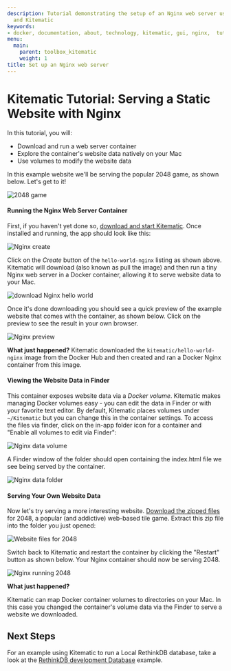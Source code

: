 ```yaml
---
description: Tutorial demonstrating the setup of an Nginx web server using Docker
  and Kitematic
keywords:
- docker, documentation, about, technology, kitematic, gui, nginx,  tutorial
menu:
  main:
    parent: toolbox_kitematic
    weight: 1
title: Set up an Nginx web server
---
```


# Kitematic Tutorial: Serving a Static Website with Nginx

In this tutorial, you will:

- Download and run a web server container
- Explore the container's website data natively on your Mac
- Use volumes to modify the website data

In this example website we'll be serving the popular 2048 game, as shown below.
Let's get to it!

![2048 game](images/nginx-2048.png)

#### Running the Nginx Web Server Container

First, if you haven't yet done so, [download and start
Kitematic](index.md). Once installed and running, the app should look like this:

![Nginx create](images/nginx-create.png)

Click on the _Create_ button of the `hello-world-nginx` listing as shown above.
Kitematic will download (also known as pull the image) and then run a tiny Nginx web server
in a Docker container, allowing it to serve website data to your Mac.

![download Nginx hello world](images/nginx-hello-world.png)

Once it's done downloading you should see a quick preview of the example website
that comes with the container, as shown below. Click on the preview to see the
result in your own browser.

![Nginx preview](images/nginx-preview.png)

**What just happened?** Kitematic downloaded the `kitematic/hello-world-nginx`
image from the Docker Hub and then created and ran a Docker Nginx container from
this image.

#### Viewing the Website Data in Finder

This container exposes website data via a _Docker volume_. Kitematic makes
managing Docker volumes easy - you can edit the data in Finder or with your
favorite text editor. By default, Kitematic places volumes under `~/Kitematic`
but you can change this in the container settings. To access the files via
finder, click on the in-app folder icon for a container and "Enable all volumes
to edit via Finder":

![Nginx data volume](images/nginx-data-volume.png)

A Finder window of the folder should open containing the index.html file we see
being served by the container.

![Nginx data folder](images/nginx-data-folder.png)

#### Serving Your Own Website Data

Now let's try serving a more interesting website. [Download the zipped
files](https://github.com/gabrielecirulli/2048/archive/master.zip) for 2048, a
popular (and addictive) web-based tile game. Extract this zip file into the
folder you just opened:

![Website files for 2048](images/nginx-2048-files.png)

Switch back to Kitematic and restart the container by clicking the "Restart"
button as shown below. Your Nginx container should now be serving 2048.

![Nginx running 2048](images/nginx-serving-2048.png)

**What just happened?**

Kitematic can map Docker container volumes to directories on your
Mac. In this case you changed the container's volume data via the Finder to
serve a website we downloaded.

## Next Steps

For an example using Kitematic to run a Local RethinkDB database, take a look at
the [RethinkDB development Database](./rethinkdb-dev-database.md) example.
